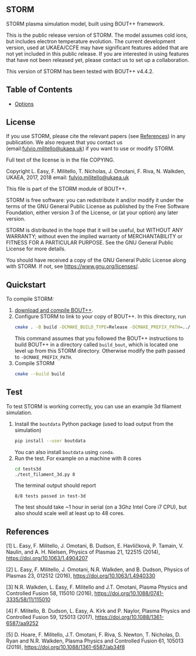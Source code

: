 STORM
-----

STORM plasma simulation model, built using BOUT++ framework.

This is the public release version of STORM. The model assumes cold ions, but
includes electron temperature evolution. The current development version, used
at UKAEA/CCFE may have significant features added that are not yet included in
this public release. If you are interested in using features that have not been
released yet, please contact us to set up a collaboration.

This version of STORM has been tested with BOUT++ v4.4.2.

Table of Contents
-----------------

* [Options](/doc/options.md)

License
-------

If you use STORM, please cite the relevant papers (see
[References](#references)) in any publication. We also request that you contact
us (email:fulvio.militello@ukaea.uk) if you want to use or modify STORM.

Full text of the license is in the file COPYING.

  Copyright L. Easy, F. Militello, T. Nicholas, J. Omotani, F. Riva, N.
  Walkden, UKAEA, 2017, 2018
  email: fulvio.militello@ukaea.uk

  This file is part of the STORM module of BOUT++.

  STORM is free software: you can redistribute it and/or modify
  it under the terms of the GNU General Public License as published by
  the Free Software Foundation, either version 3 of the License, or
  (at your option) any later version.

  STORM is distributed in the hope that it will be useful,
  but WITHOUT ANY WARRANTY; without even the implied warranty of
  MERCHANTABILITY or FITNESS FOR A PARTICULAR PURPOSE.  See the
  GNU General Public License for more details.

  You should have received a copy of the GNU General Public License
  along with STORM.  If not, see <https://www.gnu.org/licenses/>.

Quickstart
----------

To compile STORM:
1. [download and compile
   BOUT++](https://bout-dev.readthedocs.io/en/stable/user_docs/quickstart.html#building-bout).
2. Configure STORM to link to your copy of BOUT++. In this directory, run
   ```bash
   cmake . -B build -DCMAKE_BUILD_TYPE=Release -DCMAKE_PREFIX_PATH=../build_bout
   ```
   This command assumes that you followed the BOUT++ instructions to build
   BOUT++ in a directory called `build_bout`, which is located one level up
   from this STORM directory. Otherwise modify the path passed to
   `-DCMAKE_PREFIX_PATH`.
3. Compile STORM
   ```bash
   cmake --build build
   ```

Test
----

To test STORM is working correctly, you can use an example 3d filament simulation.
1. Install the `boutdata` Python package (used to load output from the simulation)
   ```bash
   pip install --user boutdata
   ```
   You can also install `boutdata` using `conda`.
2. Run the test. For example on a machine with 8 cores
   ```bash
   cd tests3d
   ./test_filament_3d.py 8
   ```
   The terminal output should report
   ```
   8/8 tests passed in test-3d
   ```
   The test should take ~1 hour in serial (on a 3Ghz Intel Core i7 CPU), but
   also should scale well at least up to 48 cores.

References
----------

[1] L. Easy, F. Militello, J. Omotani, B. Dudson, E. Havlíčková, P. Tamain, V.
Naulin, and A. H. Nielsen, Physics of Plasmas 21, 122515 (2014),
https://doi.org/10.1063/1.4904207

[2] L. Easy, F. Militello, J. Omotani, N.R. Walkden, and B. Dudson, Physics of
Plasmas 23, 012512 (2016), https://doi.org/10.1063/1.4940330

[3] N.R. Walkden, L. Easy, F. Militello and J.T. Omotani, Plasma Physics and
Controlled Fusion 58, 115010 (2016),
https://doi.org/10.1088/0741-3335/58/11/115010

[4] F. Militello, B. Dudson, L. Easy, A. Kirk and P. Naylor, Plasma Physics and
Controlled Fusion 59, 125013 (2017), https://doi.org/10.1088/1361-6587/aa9252

[5] D. Hoare, F. Militello, J.T. Omotani, F. Riva, S. Newton, T. Nicholas, D.
Ryan and N.R. Walkden, Plasma Physics and Controlled Fusion 61, 105013 (2019),
https://doi.org/10.1088/1361-6587/ab34f8

